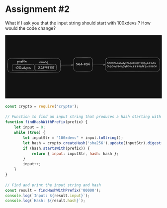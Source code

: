 # Assignment #2
What if I ask you that the input string should start with 100xdevs ? How would the code change?

![](Screenshot_2024-08-02_at_6.45.46_PM.png)

```js
const crypto = require('crypto');

// Function to find an input string that produces a hash starting with '00000'
function findHashWithPrefix(prefix) {
    let input = 0;
    while (true) {
        let inputStr = "100xdevs" + input.toString();
        let hash = crypto.createHash('sha256').update(inputStr).digest('hex');
        if (hash.startsWith(prefix)) {
            return { input: inputStr, hash: hash };
        }
        input++;
    }
}

// Find and print the input string and hash
const result = findHashWithPrefix('00000');
console.log(`Input: ${result.input}`);
console.log(`Hash: ${result.hash}`);
```